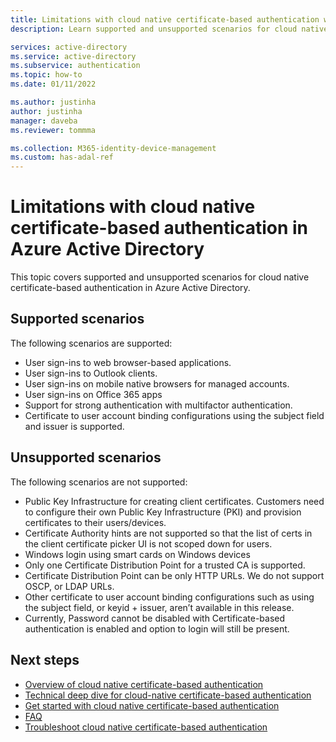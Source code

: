 ```yaml
---
title: Limitations with cloud native certificate-based authentication without federation - Azure Active Directory
description: Learn supported and unsupported scenarios for cloud native certificate-based authentication in Azure Active Directory

services: active-directory
ms.service: active-directory
ms.subservice: authentication
ms.topic: how-to
ms.date: 01/11/2022

ms.author: justinha
author: justinha
manager: daveba
ms.reviewer: tommma

ms.collection: M365-identity-device-management
ms.custom: has-adal-ref
---
```

# Limitations with cloud native certificate-based authentication in Azure Active Directory

This topic covers supported and unsupported scenarios for cloud native certificate-based authentication in Azure Active Directory.

## Supported scenarios

The following scenarios are supported:

- User sign-ins to web browser-based applications.
- User sign-ins to Outlook clients.
- User sign-ins on mobile native browsers for managed accounts.
- User sign-ins on Office 365 apps <!---Which ones should we list as Peter tested some and it worked--->
- Support for strong authentication with multifactor authentication.
- Certificate to user account binding configurations using the subject field and issuer is supported.

## Unsupported scenarios

The following scenarios are not supported:

- Public Key Infrastructure for creating client certificates. Customers need to configure their own Public Key Infrastructure (PKI) and provision certificates to their users/devices. 
- Certificate Authority hints are not supported so that the list of certs in the client certificate picker UI is not scoped down for users.
- Windows login using smart cards on Windows devices
- Only one Certificate Distribution Point for a trusted CA is supported.
- Certificate Distribution Point can be only HTTP URLs. We do not support OSCP, or LDAP URLs.
- Other certificate to user account binding configurations such as using the subject field, or keyid + issuer, aren’t available in this release.
- Currently, Password cannot be disabled with Certificate-based authentication is enabled and option to login will still be present.

## Next steps

- [Overview of cloud native certificate-based authentication](concept-cloud-native-certificate-based-authentication.md)
- [Technical deep dive for cloud-native certificate-based authentication](concept-cloud-native-certificate-based-authentication-technical-deep-dive.md)   
- [Get started with cloud native certificate-based authentication](how-to-certificate-based-authentication.md)
- [FAQ](cloud-native-certificate-based-authentication-faq.yml)
- [Troubleshoot cloud native certificate-based authentication](troubleshoot-cloud-native-certificate-based-authentication.md)


